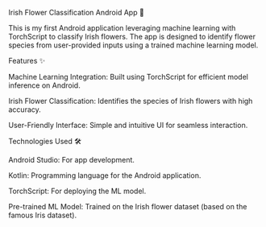 Irish Flower Classification Android App 🌸

This is my first Android application leveraging machine learning with TorchScript to classify Irish flowers. The app is designed to identify flower species from user-provided inputs using a trained machine learning model.

Features ✨

Machine Learning Integration: Built using TorchScript for efficient model inference on Android.

Irish Flower Classification: Identifies the species of Irish flowers with high accuracy.

User-Friendly Interface: Simple and intuitive UI for seamless interaction.

Technologies Used 🛠️

Android Studio: For app development.

Kotlin: Programming language for the Android application.

TorchScript: For deploying the ML model.

Pre-trained ML Model: Trained on the Irish flower dataset (based on the famous Iris dataset).
